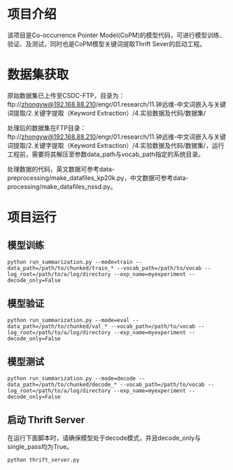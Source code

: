 # 项目介绍

该项目是Co-occurrence Pointer Model(CoPM)的模型代码，可进行模型训练、验证、及测试，同时也是CoPM模型关键词提取Thrift Sever的启动工程。

# 数据集获取

原始数据集已上传至CSDC-FTP，目录为：ftp://zhongyw@192.168.88.210/engr/01.research/11.钟远维-中文词嵌入与关键词提取/2.关键字提取（Keyword Extraction）/4.实验数据及代码/数据集/

处理后的数据集在FTP目录：ftp://zhongyw@192.168.88.210/engr/01.research/11.钟远维-中文词嵌入与关键词提取/2.关键字提取（Keyword Extraction）/4.实验数据及代码/数据集/，运行工程前，需要将其解压至参数data_path与vocab_path指定的系统目录。

处理数据的代码，英文数据可参考data-preprocessing/make_datafiles_kp20k.py，中文数据可参考data-processing/make_datafiles_nssd.py。

# 项目运行

## 模型训练

    python run_summarization.py --mode=train --data_path=/path/to/chunked/train_* --vocab_path=/path/to/vocab --log_root=/path/to/a/log/directory --exp_name=myexperiment --decode_only=False


## 模型验证

    python run_summarization.py --mode=eval --data_path=/path/to/chunked/val_* --vocab_path=/path/to/vocab --log_root=/path/to/a/log/directory --exp_name=myexperiment --decode_only=False

## 模型测试

    python run_summarization.py --mode=decode --data_path=/path/to/chunked/decode_* --vocab_path=/path/to/vocab --log_root=/path/to/a/log/directory --exp_name=myexperiment --decode_only=False

## 启动 Thrift Server

在运行下面脚本时，请确保模型处于decode模式，并且decode_only与single_pass均为True。

    python thrift_server.py